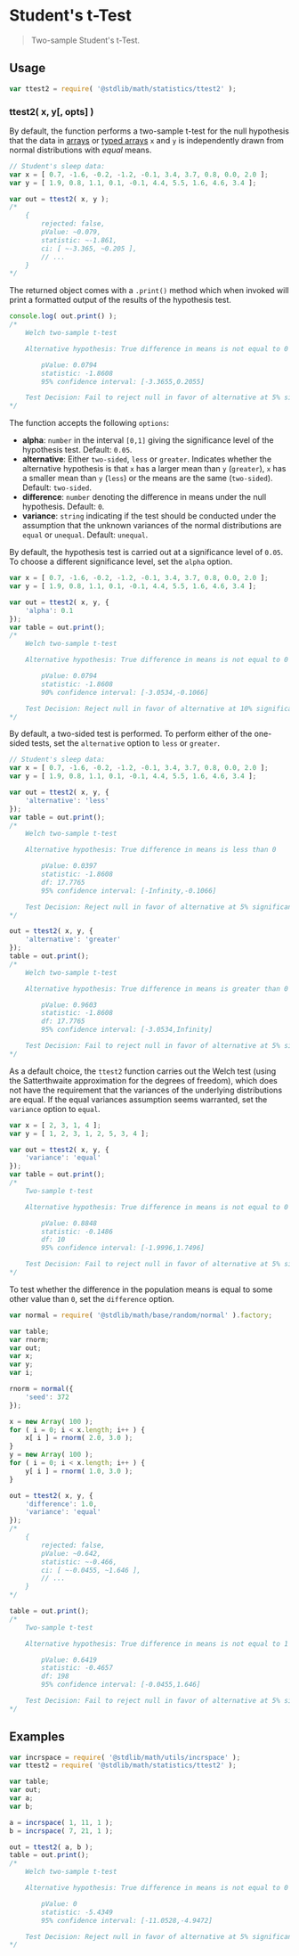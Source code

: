 # Student's t-Test

> Two-sample Student's t-Test.

<section class="usage">

## Usage

```javascript
var ttest2 = require( '@stdlib/math/statistics/ttest2' );
```

### ttest2( x, y\[, opts] )

By default, the function performs a two-sample t-test for the null hypothesis that the data in [arrays][mdn-array] or [typed arrays][mdn-typed-array] `x` and `y` is  independently drawn from normal distributions with _equal_ means.

```javascript
// Student's sleep data:
var x = [ 0.7, -1.6, -0.2, -1.2, -0.1, 3.4, 3.7, 0.8, 0.0, 2.0 ];
var y = [ 1.9, 0.8, 1.1, 0.1, -0.1, 4.4, 5.5, 1.6, 4.6, 3.4 ];

var out = ttest2( x, y );
/*
    {
        rejected: false,
        pValue: ~0.079,
        statistic: ~-1.861,
        ci: [ ~-3.365, ~0.205 ],
        // ...
    }
*/
```

The returned object comes with a `.print()` method which when invoked will print a formatted output of the results of the hypothesis test.

```javascript
console.log( out.print() );
/*
    Welch two-sample t-test

    Alternative hypothesis: True difference in means is not equal to 0

        pValue: 0.0794
        statistic: -1.8608
        95% confidence interval: [-3.3655,0.2055]

    Test Decision: Fail to reject null in favor of alternative at 5% significance level
*/
```

The function accepts the following `options`:

-   **alpha**: `number` in the interval `[0,1]` giving the significance level of the hypothesis test. Default: `0.05`.
-   **alternative**: Either `two-sided`, `less` or `greater`. Indicates whether the alternative hypothesis is that `x` has a larger mean than `y` (`greater`), `x` has a smaller mean than `y` (`less`) or the means are the same (`two-sided`). Default: `two-sided`.
-   **difference**: `number` denoting the difference in means under the null hypothesis. Default: `0`.
-   **variance**: `string` indicating if the test should be conducted under the assumption that the unknown variances of the normal distributions are `equal` or `unequal`. Default: `unequal`.

By default, the hypothesis test is carried out at a significance level of `0.05`. To choose a different significance level, set the `alpha` option.

```javascript
var x = [ 0.7, -1.6, -0.2, -1.2, -0.1, 3.4, 3.7, 0.8, 0.0, 2.0 ];
var y = [ 1.9, 0.8, 1.1, 0.1, -0.1, 4.4, 5.5, 1.6, 4.6, 3.4 ];

var out = ttest2( x, y, {
    'alpha': 0.1
});
var table = out.print();
/*
    Welch two-sample t-test

    Alternative hypothesis: True difference in means is not equal to 0

        pValue: 0.0794
        statistic: -1.8608
        90% confidence interval: [-3.0534,-0.1066]

    Test Decision: Reject null in favor of alternative at 10% significance level
*/
```

By default, a two-sided test is performed. To perform either of the one-sided tests, set the `alternative` option to `less` or `greater`.

```javascript
// Student's sleep data:
var x = [ 0.7, -1.6, -0.2, -1.2, -0.1, 3.4, 3.7, 0.8, 0.0, 2.0 ];
var y = [ 1.9, 0.8, 1.1, 0.1, -0.1, 4.4, 5.5, 1.6, 4.6, 3.4 ];

var out = ttest2( x, y, {
    'alternative': 'less'
});
var table = out.print();
/*
    Welch two-sample t-test

    Alternative hypothesis: True difference in means is less than 0

        pValue: 0.0397
        statistic: -1.8608
        df: 17.7765
        95% confidence interval: [-Infinity,-0.1066]

    Test Decision: Reject null in favor of alternative at 5% significance level
*/

out = ttest2( x, y, {
    'alternative': 'greater'
});
table = out.print();
/*
    Welch two-sample t-test

    Alternative hypothesis: True difference in means is greater than 0

        pValue: 0.9603
        statistic: -1.8608
        df: 17.7765
        95% confidence interval: [-3.0534,Infinity]

    Test Decision: Fail to reject null in favor of alternative at 5% significance level
*/
```

As a default choice, the `ttest2` function carries out the Welch test (using the Satterthwaite approximation for the degrees of freedom), which does not have the requirement that the variances of the underlying distributions are equal. If the equal variances assumption seems warranted, set the `variance` option to `equal`.

```javascript
var x = [ 2, 3, 1, 4 ];
var y = [ 1, 2, 3, 1, 2, 5, 3, 4 ];

var out = ttest2( x, y, {
    'variance': 'equal'
});
var table = out.print();
/*
    Two-sample t-test

    Alternative hypothesis: True difference in means is not equal to 0

        pValue: 0.8848
        statistic: -0.1486
        df: 10
        95% confidence interval: [-1.9996,1.7496]

    Test Decision: Fail to reject null in favor of alternative at 5% significance level
*/
```

To test whether the difference in the population means is equal to some other value than `0`, set the `difference` option.

```javascript
var normal = require( '@stdlib/math/base/random/normal' ).factory;

var table;
var rnorm;
var out;
var x;
var y;
var i;

rnorm = normal({
    'seed': 372
});

x = new Array( 100 );
for ( i = 0; i < x.length; i++ ) {
    x[ i ] = rnorm( 2.0, 3.0 );
}
y = new Array( 100 );
for ( i = 0; i < x.length; i++ ) {
    y[ i ] = rnorm( 1.0, 3.0 );
}

out = ttest2( x, y, {
    'difference': 1.0,
    'variance': 'equal'
});
/*
    {
        rejected: false,
        pValue: ~0.642,
        statistic: ~-0.466,
        ci: [ ~-0.0455, ~1.646 ],
        // ...
    }
*/

table = out.print();
/*
    Two-sample t-test

    Alternative hypothesis: True difference in means is not equal to 1

        pValue: 0.6419
        statistic: -0.4657
        df: 198
        95% confidence interval: [-0.0455,1.646]

    Test Decision: Fail to reject null in favor of alternative at 5% significance level
*/
```

</section>

<!-- /.usage -->

<section class="examples">

## Examples

```javascript
var incrspace = require( '@stdlib/math/utils/incrspace' );
var ttest2 = require( '@stdlib/math/statistics/ttest2' );

var table;
var out;
var a;
var b;

a = incrspace( 1, 11, 1 );
b = incrspace( 7, 21, 1 );

out = ttest2( a, b );
table = out.print();
/*
    Welch two-sample t-test

    Alternative hypothesis: True difference in means is not equal to 0

        pValue: 0
        statistic: -5.4349
        95% confidence interval: [-11.0528,-4.9472]

    Test Decision: Reject null in favor of alternative at 5% significance level
*/
```

</section>

<!-- /.examples -->

<section class="links">

[mdn-array]: https://developer.mozilla.org/en-US/docs/Web/JavaScript/Reference/Global_Objects/Array

[mdn-typed-array]: https://developer.mozilla.org/en-US/docs/Web/JavaScript/Typed_arrays

</section>

<!-- /.links -->
